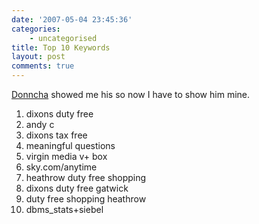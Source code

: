 ```yaml
---
date: '2007-05-04 23:45:36'
categories:
    - uncategorised
title: Top 10 Keywords
layout: post
comments: true
---
```

[Donncha](http://ocaoimh.ie/2007/05/04/top-10-dodgy-website-keywords/)
showed me his so now I have to show him mine.

1.  dixons duty free
2.  andy c
3.  dixons tax free
4.  meaningful questions
5.  virgin media v+ box
6.  sky.com/anytime
7.  heathrow duty free shopping
8.  dixons duty free gatwick
9.  duty free shopping heathrow
10. dbms\_stats+siebel

